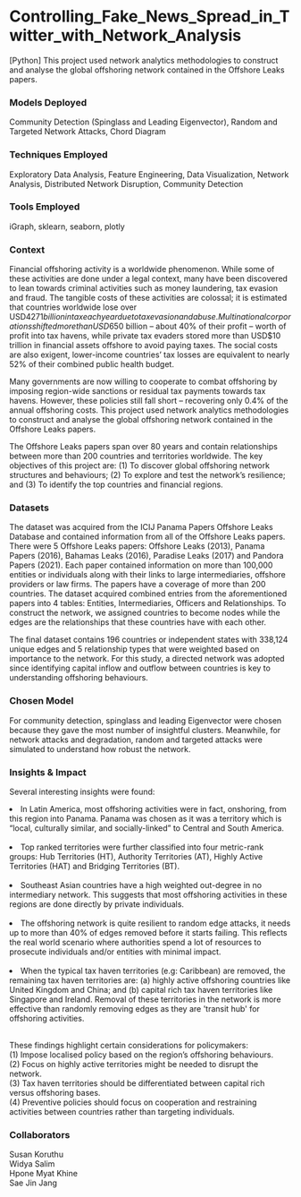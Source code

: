 # Controlling_Fake_News_Spread_in_Twitter_with_Network_Analysis
[Python] This project used network analytics methodologies to construct and analyse the global offshoring network contained in the Offshore Leaks papers.

### Models Deployed
Community Detection (Spinglass and Leading Eigenvector), Random and Targeted Network Attacks, Chord Diagram

### Techniques Employed
Exploratory Data Analysis, Feature Engineering, Data Visualization, Network Analysis, Distributed Network Disruption, Community Detection

### Tools Employed
iGraph, sklearn, seaborn, plotly

### Context
Financial offshoring activity is a worldwide phenomenon. While some of these activities are done under a legal context, many have been discovered to lean towards criminal activities such as money laundering, tax evasion and fraud. The tangible costs of these activities are colossal; it is estimated that countries worldwide lose over USD$4271 billion in tax each year due to tax evasion and abuse. Multinational corporations shifted more than USD$650 billion – about 40% of their profit – worth of profit into tax havens, while private tax evaders stored more than USD$10 trillion in financial assets offshore to avoid paying taxes. The social costs are also exigent, lower-income countries’ tax losses are equivalent to nearly 52% of their combined public health budget. <br>

Many governments are now willing to cooperate to combat offshoring by imposing region-wide sanctions or residual tax payments towards tax havens. However, these policies still fall short – recovering only 0.4% of the annual offshoring costs. This project used network analytics methodologies to construct and analyse the global offshoring network contained in the Offshore Leaks papers. <br>

The Offshore Leaks papers span over 80 years and contain relationships between more than 200 countries and territories worldwide. The key objectives of this project are: (1) To discover global offshoring network structures and behaviours; (2) To explore and test the network’s resilience; and (3) To identify the top countries and financial regions.

### Datasets
The dataset was acquired from the ICIJ Panama Papers Offshore Leaks Database and contained information from all of the Offshore Leaks papers. There were 5 Offshore Leaks papers: Offshore Leaks (2013), Panama Papers (2016), Bahamas Leaks (2016), Paradise Leaks (2017) and Pandora Papers (2021). Each paper contained information on more than 100,000 entities or individuals along with their links to large intermediaries, offshore providers or law firms. The papers have a coverage of more than 200 countries. The dataset acquired combined entries from the aforementioned papers into 4 tables: Entities, Intermediaries, Officers and Relationships. To construct the network, we assigned countries to become nodes while the edges are the relationships that these countries have with each other. <br>

The final dataset contains 196 countries or independent states with 338,124 unique edges and 5 relationship types that were weighted based on importance to the network. For this study, a directed network was adopted since identifying capital inflow and outflow between countries is key to understanding offshoring behaviours.

### Chosen Model
For community detection, spinglass and leading Eigenvector were chosen because they gave the most number of insightful clusters. Meanwhile, for network attacks and degradation, random and targeted attacks were simulated to understand how robust the network.
<br>

### Insights & Impact
Several interesting insights were found: <br>
<li> In Latin America, most offshoring activities were in fact, onshoring, from this region into Panama. Panama was chosen as it was a territory which is “local, culturally similar, and socially-linked” to Central and South America.</li> <br>
<li> Top ranked territories were further classified into four metric-rank groups: Hub Territories (HT), Authority Territories (AT), Highly Active Territories (HAT) and Bridging Territories (BT).</li> <br>
<li> Southeast Asian countries have a high weighted out-degree in no intermediary network. This suggests that most offshoring activities in these regions are done directly by private individuals.</li> <br>
<li> The offshoring network is quite resilient to random edge attacks, it needs up to more than 40% of edges removed before it starts failing. This reflects the real world scenario where authorities spend a lot of resources to prosecute individuals and/or entities with minimal impact.</li><br>
<li> When the typical tax haven territories (e.g: Caribbean) are removed, the remaining tax haven territories are: (a) highly active offshoring countries like United Kingdom and China; and (b) capital rich tax haven territories like Singapore and Ireland. Removal of these territories in the network is more effective than randomly removing edges as they are 'transit hub' for offshoring activities.</li> <br>

These findings highlight certain considerations for policymakers: <br>
(1) Impose localised policy based on the region’s offshoring behaviours. <br>
(2) Focus on highly active territories might be needed to disrupt the network. <br>
(3) Tax haven territories should be differentiated between capital rich versus offshoring bases. <br>
(4) Preventive policies should focus on cooperation and restraining activities between countries rather than targeting individuals.

### Collaborators
Susan Koruthu <br>
Widya Salim <br>
Hpone Myat Khine <br>
Sae Jin Jang
